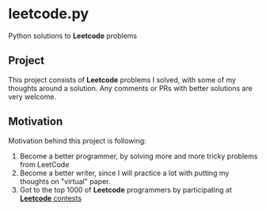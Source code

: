 # leetcode.py
Python solutions to **Leetcode** problems

## Project
This project consists of __Leetcode__ problems I solved, with some of my thoughts around a solution.
Any comments or PRs with better solutions are very welcome.


## Motivation
Motivation behind this project is following:
1. Become a better programmer, by solving more and more tricky problems from LeetCode
2. Become a better writer, since I will practice a lot with putting my thoughts on "virtual" paper.
3. Got to the top 1000 of **Leetcode** programmers by participating at [**Leetcode** contests](https://leetcode.com/contest/)